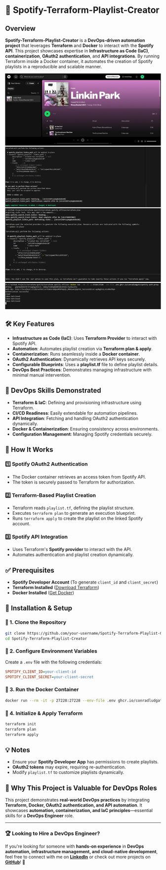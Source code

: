 # 🚀 Spotify-Terraform-Playlist-Creator

## Overview
**Spotify-Terraform-Playlist-Creator** is a **DevOps-driven automation project** that leverages **Terraform** and **Docker** to interact with the **Spotify API**. This project showcases expertise in **Infrastructure as Code (IaC)**, **containerization**, **OAuth2 authentication**, and **API integrations**. By running Terraform inside a Docker container, it automates the creation of Spotify playlists in a reproducible and scalable manner.

![Playlist Creation](Screenshots/Output.png)
![Terraform Apply](Screenshots/Terraformapply.png)
![Terraform Plan](Screenshots/Terraformplan.png)
![Docker Running](Screenshots/docker2.png)

## 🛠️ Key Features
- **Infrastructure as Code (IaC)**: Uses **Terraform Provider** to interact with Spotify API.
- **Automation**: Automates playlist creation via **Terraform plan & apply**.
- **Containerization**: Runs seamlessly inside a **Docker container**.
- **OAuth2 Authentication**: Dynamically retrieves API keys securely.
- **Configurable Blueprints**: Uses a **playlist.tf** file to define playlist details.
- **DevOps Best Practices**: Demonstrates managing infrastructure with minimal manual intervention.

## 🎯 DevOps Skills Demonstrated
- **Terraform & IaC**: Defining and provisioning infrastructure using Terraform.
- **CI/CD Readiness**: Easily extendable for automation pipelines.
- **API Integration**: Fetching and handling OAuth2 authentication dynamically.
- **Docker & Containerization**: Ensuring consistency across environments.
- **Configuration Management**: Managing Spotify credentials securely.

## 📌 How It Works
### 1️⃣ Spotify OAuth2 Authentication
- The Docker container retrieves an access token from Spotify API.
- The token is securely passed to Terraform for authorization.

### 2️⃣ Terraform-Based Playlist Creation
- Terraform reads `playlist.tf`, defining the playlist structure.
- Executes `terraform plan` to generate an execution blueprint.
- Runs `terraform apply` to create the playlist on the linked Spotify account.

### 3️⃣ Spotify API Integration
- Uses Terraform's **Spotify provider** to interact with the API.
- Automates authentication and playlist creation dynamically.

## ✅ Prerequisites
- **Spotify Developer Account** (To generate `client_id` and `client_secret`)
- **Terraform Installed** ([Download Terraform](https://developer.hashicorp.com/terraform/downloads))
- **Docker Installed** ([Get Docker](https://www.docker.com/get-started))

## 📂 Installation & Setup
### 🔹 1. Clone the Repository
```sh
git clone https://github.com/your-username/Spotify-Terraform-Playlist-Creator.git
cd Spotify-Terraform-Playlist-Creator
```

### 🔹 2. Configure Environment Variables
Create a `.env` file with the following credentials:
```ini
SPOTIFY_CLIENT_ID=your-client-id
SPOTIFY_CLIENT_SECRET=your-client-secret
```

### 🔹 3. Run the Docker Container
```sh
docker run --rm -it -p 27228:27228 --env-file .env ghcr.io/conradludgate/spotify-auth-proxy  
```

### 🔹 4. Initialize & Apply Terraform
```sh
terraform init
terraform plan
terraform apply
```

## 💡 Notes
- Ensure your **Spotify Developer App** has permissions to create playlists.
- **OAuth2 tokens** may expire, requiring re-authentication.
- Modify `playlist.tf` to customize playlists dynamically.

## 📌 Why This Project is Valuable for DevOps Roles
This project demonstrates **real-world DevOps practices** by integrating **Terraform, Docker, OAuth2 authentication, and API automation**. It showcases **automation, containerization, and IaC principles**—essential skills for a **DevOps Engineer** role.

---
### 🏆 Looking to Hire a DevOps Engineer?
If you're looking for someone with **hands-on experience** in **DevOps automation, infrastructure management, and cloud-native development**, feel free to connect with me on **[LinkedIn](your-linkedin-profile)** or check out more projects on **[GitHub](your-github-profile)**! 🚀
